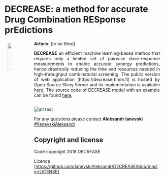 # DECREASE: a method for accurate Drug Combination RESponse prEdictions



<a href="https://synergyfinder.fimm.fi"><img style="width:15%" width = "15%" src="https://cdn.rawgit.com/IanevskiAleksandr/DECREASE/72b74b51/www/logo.png" align="left" hspace="10" vspace="6"></a>

**Article**: [to be filled]


<p style="text-align:justify;"> <b>DECREASE</b> an efficient machine learning-based method that requires only a limited set of pairwise dose-response measurements to enable accurate synergy predictions, hence drastically reducing the time and resources needed in high-throughput combinatorial screening. The public version of web application (https://decrease.fimm.fi) is hosted by Open Source Shiny Server and its implementation is available <a href="https://github.com/IanevskiAleksandr/DECREASE/archive/master.zip">here</a>. The source code of DECREASE model with an example can be found <a href="https://github.com/IanevskiAleksandr/DECREASE/tree/master/DECREASE_model_example">here</a>.</p>

##


![alt text](https://cdn.rawgit.com/IanevskiAleksandr/DECREASE/49e1e8f9/www/main.png)


For any questions please contact **Aleksandr Ianevski** [@IanevskiAleksandr](aleksandr.ianevski@helsinki.fi)

## Copyright and license

Code copyright 2018 DECREASE

Licence [https://github.com/IanevskiAleksandr/DECREASE/blob/master/LICENSE]
